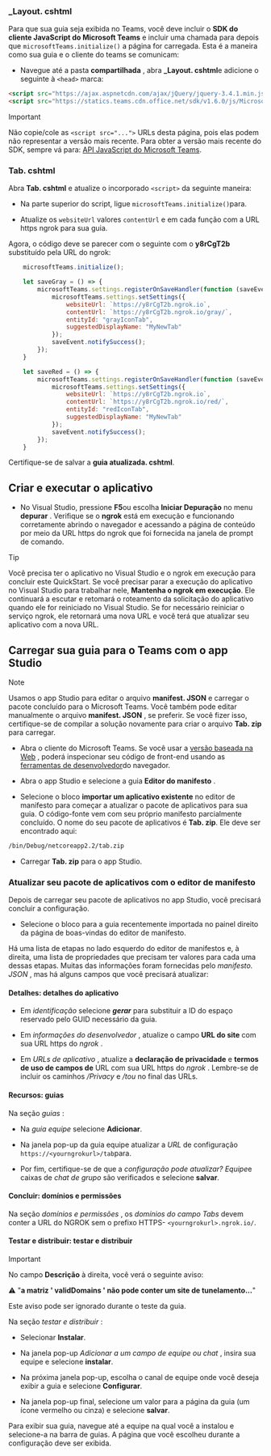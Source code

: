 ### <a name="_layoutcshtml"></a>_Layout. cshtml

Para que sua guia seja exibida no Teams, você deve incluir o **SDK do cliente JavaScript do Microsoft Teams** e incluir uma chamada para depois que `microsoftTeams.initialize()` a página for carregada. Esta é a maneira como sua guia e o cliente do teams se comunicam:

- Navegue até a pasta **compartilhada** , abra **_Layout. cshtml**e adicione o seguinte à `<head>` marca:

```html
<script src="https://ajax.aspnetcdn.com/ajax/jQuery/jquery-3.4.1.min.js"></script>
<script src="https://statics.teams.cdn.office.net/sdk/v1.6.0/js/MicrosoftTeams.min.js"></script>
```

>[!IMPORTANT]
>Não copie/cole as `<script src="...">` URLs desta página, pois elas podem não representar a versão mais recente. Para obter a versão mais recente do SDK, sempre vá para: [API JavaScript do Microsoft Teams](https://www.npmjs.com/package/@microsoft/teams-js.com).

### <a name="tabcshtml"></a>Tab. cshtml

Abra **Tab. cshtml** e atualize o incorporado `<script>` da seguinte maneira:

- Na parte superior do script, ligue `microsoftTeams.initialize()`para.

- Atualize os `websiteUrl` valores `contentUrl` e em cada função com a URL https ngrok para sua guia.

Agora, o código deve se parecer com o seguinte com o **y8rCgT2b** substituído pela URL do ngrok:

```javascript
    microsoftTeams.initialize();

    let saveGray = () => {
        microsoftTeams.settings.registerOnSaveHandler(function (saveEvent) {
            microsoftTeams.settings.setSettings({
                websiteUrl: `https://y8rCgT2b.ngrok.io`,
                contentUrl: `https://y8rCgT2b.ngrok.io/gray/`,
                entityId: "grayIconTab",
                suggestedDisplayName: "MyNewTab"
            });
            saveEvent.notifySuccess();
        });
    }

    let saveRed = () => {
        microsoftTeams.settings.registerOnSaveHandler(function (saveEvent) {
            microsoftTeams.settings.setSettings({
                websiteUrl: `https://y8rCgT2b.ngrok.io`,
                contentUrl: `https://y8rCgT2b.ngrok.io/red/`,
                entityId: "redIconTab",
                suggestedDisplayName: "MyNewTab"
            });
            saveEvent.notifySuccess();
        });
    }
```

Certifique-se de salvar a **guia atualizada. cshtml**.

## <a name="build-and-run-your-application"></a>Criar e executar o aplicativo

- No Visual Studio, pressione **F5**ou escolha **Iniciar Depuração** no menu **depurar** . Verifique se o **ngrok** está em execução e funcionando corretamente abrindo o navegador e acessando a página de conteúdo por meio da URL https do ngrok que foi fornecida na janela de prompt de comando.

>[!TIP]
>Você precisa ter o aplicativo no Visual Studio e o ngrok em execução para concluir este QuickStart. Se você precisar parar a execução do aplicativo no Visual Studio para trabalhar nele, **Mantenha o ngrok em execução**. Ele continuará a escutar e retomará o roteamento da solicitação do aplicativo quando ele for reiniciado no Visual Studio. Se for necessário reiniciar o serviço ngrok, ele retornará uma nova URL e você terá que atualizar seu aplicativo com a nova URL.

## <a name="upload-your-tab-to-teams-with-app-studio"></a>Carregar sua guia para o Teams com o app Studio

>[!Note]
> Usamos o app Studio para editar o arquivo **manifest. JSON** e carregar o pacote concluído para o Microsoft Teams. Você também pode editar manualmente o arquivo **manifest. JSON** , se preferir. Se você fizer isso, certifique-se de compilar a solução novamente para criar o arquivo **Tab. zip** para carregar.

- Abra o cliente do Microsoft Teams. Se você usar a [versão baseada na Web](https://teams.microsoft.com) , poderá inspecionar seu código de front-end usando as [ferramentas de desenvolvedor](~/tabs/how-to/developer-tools.md)do navegador.

- Abra o app Studio e selecione a guia **Editor do manifesto** .

- Selecione o bloco **importar um aplicativo existente** no editor de manifesto para começar a atualizar o pacote de aplicativos para sua guia. O código-fonte vem com seu próprio manifesto parcialmente concluído. O nome do seu pacote de aplicativos é **Tab. zip**. Ele deve ser encontrado aqui:

```bash
/bin/Debug/netcoreapp2.2/tab.zip
```

- Carregar **Tab. zip** para o app Studio.

### <a name="update-your-app-package-with-manifest-editor"></a>Atualizar seu pacote de aplicativos com o editor de manifesto

Depois de carregar seu pacote de aplicativos no app Studio, você precisará concluir a configuração.

- Selecione o bloco para a guia recentemente importada no painel direito da página de boas-vindas do editor de manifesto.

Há uma lista de etapas no lado esquerdo do editor de manifestos e, à direita, uma lista de propriedades que precisam ter valores para cada uma dessas etapas. Muitas das informações foram fornecidas pelo *manifesto. JSON* , mas há alguns campos que você precisará atualizar:

#### <a name="details-app-details"></a>Detalhes: detalhes do aplicativo

- Em *identificação* selecione ***gerar*** para substituir a ID do espaço reservado pelo GUID necessário da guia.

- Em *informações do desenvolvedor* , atualize o campo **URL do site** com sua URL https do *ngrok* .

- Em *URLs de aplicativo* , atualize a **declaração de privacidade** e **termos de uso de campos de** URL com sua URL https do *ngrok* . Lembre-se de incluir os caminhos */Privacy* e */tou* no final das URLs.

#### <a name="capabilities-tabs"></a>Recursos: guias

Na seção *guias* :

- Na *guia equipe* selecione **Adicionar**.

- Na janela pop-up da guia equipe atualizar a *URL* de configuração `https://<yourngrokurl>/tab`para.

- Por fim, certifique-se de que a *configuração pode atualizar? Equipe*e caixas de *chat de grupo* são verificados e selecione **salvar**.

#### <a name="finish-domains-and-permissions"></a>Concluir: domínios e permissões

Na seção *domínios e permissões* , os *domínios do campo Tabs* devem conter a URL do NGROK sem o prefixo HTTPS- `<yourngrokurl>.ngrok.io/`.

#### <a name="test-and-distribute-test-and-distribute"></a>Testar e distribuir: testar e distribuir

>[!IMPORTANT]
>No campo **Descrição** à direita, você verá o seguinte aviso:
>
>&#9888; "**a matriz ' validDomains ' não pode conter um site de tunelamento...**"
>
>Este aviso pode ser ignorado durante o teste da guia.

Na seção *testar e distribuir* :

- Selecionar **Instalar**.

- Na janela pop-up *Adicionar a um campo de equipe ou chat* , insira sua equipe e selecione **instalar**.

- Na próxima janela pop-up, escolha o canal de equipe onde você deseja exibir a guia e selecione **Configurar**.

- Na janela pop-up final, selecione um valor para a página da guia (um ícone vermelho ou cinza) e selecione **salvar**.

Para exibir sua guia, navegue até a equipe na qual você a instalou e selecione-a na barra de guias. A página que você escolheu durante a configuração deve ser exibida.
